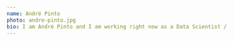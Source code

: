 ```yaml
---
name: André Pinto
photo: andre-pinto.jpg
bio: I am André Pinto and I am working right now as a Data Scientist / Software Engineer for Sepio. We're focused on providing a platform for full network visibility and asset risk management. I have a master's in Biomedical Engineering and I've been an organizer at DLSPT since 2021. [I am sucker for almost any sport, so in my free time I spend most time doing sports or watching them on tv. Also kind of a book worm].
---
```


